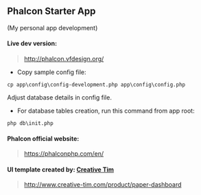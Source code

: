 ## Phalcon Starter App

(My personal app development)

#### Live dev version:

> http://phalcon.vfdesign.org/

- Copy sample config file:

```
cp app\config\config-development.php app\config\config.php 
```
Adjust database details in config file.

- For database tables creation, run this command from app root:

```
php db\init.php
```

#### Phalcon official website:

> https://phalconphp.com/en/

#### UI template created by: [Creative Tim](http://www.creative-tim.com/)

> http://www.creative-tim.com/product/paper-dashboard
